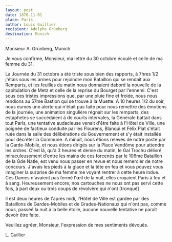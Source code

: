 ```yaml
---
layout: post
date: 1870-11-01
place: Paris
author: Louis Guillier
recipient: Adolphe Grünberg
destination: Munich
---
```


Monsieur A. Grünberg, Munich


Je vous confirme, Monsieur, ma lettre du 30 octobre écoulé et celle de ma femme
du 31.

La Journée du 31 octobre a été triste sous bien des rapports, à 7hres 1/2
j'étais sous les armes pour rejoindre mon Bataillon qui se rendait aux
Remparts, et les feuilles du matin nous donnaient dabord la nouvelle de la
capitulation de Metz et celle de la reprise du Bourget par l'ennemi. C'est sous
ces tristes impressions que, par une pluie fine et froide, nous nous rendions
au 57me Bastion qui se trouve à la Muette.
A 10 heures 1/2 du soir, nous eumes  une alerte qui n'était pas faite pour nous
remettre des émotions de la journée, une animation singulière régnait sur les
remparts, des estaphetes se succédaient à de courts intervales, la Générale
battait dans tout Paris,  une tentative audacieuse venait d'être faite
à l'Hôtel de Ville, une poignée de factieux conduite par les Flourens, Blanqui
et Félix Piat s'était ruée dans la salle des délibérations du Gouvernement et
s'y était installée pour décréter la Commune. A minuit, nous étions relevés de
notre poste par la Garde-Mobile, et nous étions dirigés sur la Place Vendôme
pour attendre les ordres. C'est là, qu'à 3 heures et demie du matin, le Gal
Trochu délivré miraculeusement d'entre les mains de ces forcenés par le 106me
Bataillon de la Gde Natle, est venu nous passer en revue et nous remercier de
notre concours. J'avais les pieds à la glace et la tête en feu et vous pouvez
vous imaginer la surprise de ma femme me voyant rentrer à cette heure indue.
Ces Dames n'avaient pas fermé l'œil de la nuit, elles croyaient Paris à feu et
à sang. Heureusement encore, nos cartouches ne nous ont pas servi cette fois,
à part deux ou trois coups de révolvère qui n'ont [tronqué]

Il est deux heures de l'après midi, l'Hôtel de Ville est gardée par des
Bataillons de Gardes-Mobiles et de Grades-Nationaux qui n'ont pas, comme nous,
passéé la nuit à la belle étoile, aucune nouvelle tentative ne paraît devoir
être faite.


Veuillez agréer, Monsieur, l'expression de mes sentiments dévoués.

L. Guillier
